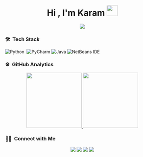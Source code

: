 <h1 align="center">Hi , I'm Karam <img src="https://media.giphy.com/media/TEnXkcsHrP4YedChhA/giphy.gif" width="35"></h1>
<p align="center">
  <a href="https://github.com/DenverCoder1/readme-typing-svg"><img src="https://readme-typing-svg.herokuapp.com?lines=Software+Developer;Always%20learning%20new%20things&center=true&width=500&height=50"></a>
</p>

<!--
**azizovrafael/azizovrafael** is a ✨ _special_ ✨ repository because its `README.md` (this file) appears on your GitHub profile.

Here are some ideas to get you started:

- 🔭 I’m currently working on ...
- 🌱 I’m currently learning ...
- 👯 I’m looking to collaborate on ...
- 🤔 I’m looking for help with ...
- 💬 Ask me about ...
- 📫 How to reach me: ...
- 😄 Pronouns: ...
- ⚡ Fun fact: ...
-->

### 🛠 &nbsp;Tech Stack

![Python](https://img.shields.io/badge/-Python-05122A?style=flat&logo=python)&nbsp;
![PyCharm](https://img.shields.io/badge/pycharm-143?style=flat&logo=pycharm&logoColor=black&color=black&labelColor=green)
![Java](https://img.shields.io/badge/java-%23ED8B00.svg?style=flat&logo=openjdk&logoColor=white)
![NetBeans IDE](https://img.shields.io/badge/NetBeansIDE-1B6AC6.svg?style=flat&logo=apache-netbeans-ide&logoColor=white)

### ⚙️ &nbsp;GitHub Analytics

<p align="center">
<a href="https://github.com/justkaram">
  <img height="180em" src="https://github-readme-stats-eight-theta.vercel.app/api?username=justkaram&show_icons=true&theme=algolia&include_all_commits=true&count_private=true"/>
  <img height="180em" src="https://github-readme-stats-eight-theta.vercel.app/api/top-langs/?username=justkaram&layout=compact&langs_count=8&theme=algolia&include_all_commits=true&count_private=true"/>
</a>
</p>




  
  
  ### 🤝🏻 &nbsp;Connect with Me

<p align="center">
<a href="https://t.me/nolimiT_k"><img src="https://img.shields.io/badge/-TELEGRAM-2CA5E0?style=flat&logo=telegram&logoColor=white"/></a>
<a href="mailto:karamhilles@gmail.com"><img src="https://img.shields.io/badge/-GMAIL-D14836?style=flat&logo=Gmail&logoColor=white"/></a>
<a href="https://www.instagram.com/justkaramm/"><img src="https://img.shields.io/badge/-INSTAGRAM-E4405F?style=flat&logo=Instagram&logoColor=white"/></a>
<a href="https://www.facebook.com/karam.hillis/"><img src="https://img.shields.io/badge/-FACEBOOK-1877F2?style=flat&logo=Facebook&logoColor=white"/></a>
</p>

